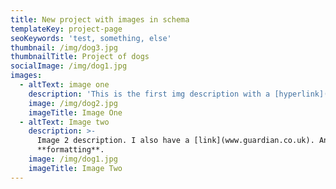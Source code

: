```yaml
---
title: New project with images in schema
templateKey: project-page
seoKeywords: 'test, something, else'
thumbnail: /img/dog3.jpg
thumbnailTitle: Project of dogs
socialImage: /img/dog1.jpg
images:
  - altText: image one
    description: 'This is the first img description with a [hyperlink](www.google.com)'
    image: /img/dog2.jpg
    imageTitle: Image One
  - altText: Image two
    description: >-
      Image 2 description. I also have a [link](www.guardian.co.uk). And some
      **formatting**.
    image: /img/dog1.jpg
    imageTitle: Image Two
---
```


